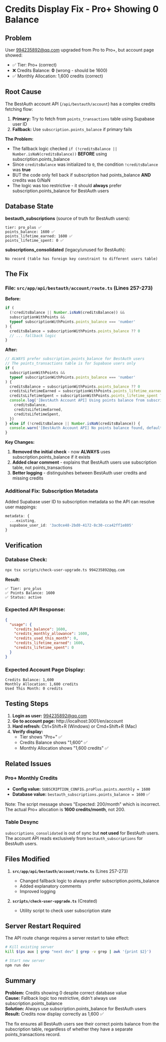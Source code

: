 # Credits Display Fix - Pro+ Showing 0 Balance

## Problem
User 994235892@qq.com upgraded from Pro to Pro+, but account page showed:
- ✅ Tier: Pro+ (correct)
- ❌ Credits Balance: **0** (wrong - should be 1600)
- ✅ Monthly Allocation: 1,600 credits (correct)

## Root Cause

The BestAuth account API (`/api/bestauth/account`) has a complex credits fetching flow:

1. **Primary:** Try to fetch from `points_transactions` table using Supabase user ID
2. **Fallback:** Use `subscription.points_balance` if primary fails

**The Problem:**
- The fallback logic checked `if (!creditsBalance || Number.isNaN(creditsBalance))` **BEFORE** using subscription.points_balance
- Since `creditsBalance` was initialized to `0`, the condition `!creditsBalance` was **true**
- BUT the code only fell back if subscription had points_balance **AND** credits was 0/NaN
- The logic was too restrictive - it should **always** prefer subscription.points_balance for BestAuth users

## Database State

**bestauth_subscriptions** (source of truth for BestAuth users):
```
tier: pro_plus ✅
points_balance: 1600 ✅
points_lifetime_earned: 1600 ✅
points_lifetime_spent: 0 ✅
```

**subscriptions_consolidated** (legacy/unused for BestAuth):
```
No record (table has foreign key constraint to different users table)
```

## The Fix

### File: `src/app/api/bestauth/account/route.ts` (Lines 257-273)

**Before:**
```typescript
if (
  (!creditsBalance || Number.isNaN(creditsBalance)) &&
  subscriptionWithPoints &&
  typeof subscriptionWithPoints.points_balance === 'number'
) {
  creditsBalance = subscriptionWithPoints.points_balance ?? 0
  // ... fallback logic
}
```

**After:**
```typescript
// ALWAYS prefer subscription.points_balance for BestAuth users
// The points_transactions table is for Supabase users only
if (
  subscriptionWithPoints &&
  typeof subscriptionWithPoints.points_balance === 'number'
) {
  creditsBalance = subscriptionWithPoints.points_balance ?? 0
  creditsLifetimeEarned = subscriptionWithPoints.points_lifetime_earned ?? creditsLifetimeEarned
  creditsLifetimeSpent = subscriptionWithPoints.points_lifetime_spent ?? creditsLifetimeSpent
  console.log('[BestAuth Account API] Using points balance from subscription (BestAuth user):', {
    creditsBalance,
    creditsLifetimeEarned,
    creditsLifetimeSpent,
  })
} else if (!creditsBalance || Number.isNaN(creditsBalance)) {
  console.warn('[BestAuth Account API] No points balance found, defaulting to 0')
}
```

**Key Changes:**
1. **Removed the initial check** - now **ALWAYS** uses subscription.points_balance if it exists
2. **Added clear comment** - explains that BestAuth users use subscription table, not points_transactions
3. **Better logging** - distinguishes between BestAuth user credits and missing credits

### Additional Fix: Subscription Metadata

Added Supabase user ID to subscription metadata so the API can resolve user mappings:

```typescript
metadata: {
  ...existing,
  supabase_user_id: '3ac0ce48-2bd0-4172-8c30-cca42ff1e805'
}
```

## Verification

### Database Check:
```bash
npx tsx scripts/check-user-upgrade.ts 994235892@qq.com
```

**Result:**
```
✅ Tier: pro_plus
✅ Points Balance: 1600
✅ Status: active
```

### Expected API Response:
```json
{
  "usage": {
    "credits_balance": 1600,
    "credits_monthly_allowance": 1600,
    "credits_used_this_month": 0,
    "credits_lifetime_earned": 1600,
    "credits_lifetime_spent": 0
  }
}
```

### Expected Account Page Display:
```
Credits Balance: 1,600
Monthly Allocation: 1,600 credits
Used This Month: 0 credits
```

## Testing Steps

1. **Login as user:** 994235892@qq.com
2. **Go to account page:** http://localhost:3001/en/account
3. **Hard refresh:** Ctrl+Shift+R (Windows) or Cmd+Shift+R (Mac)
4. **Verify display:**
   - Tier shows "Pro+" ✅
   - Credits Balance shows "1,600" ✅
   - Monthly Allocation shows "1,600 credits" ✅

## Related Issues

### Pro+ Monthly Credits
- **Config value:** `SUBSCRIPTION_CONFIG.proPlus.points.monthly = 1600`
- **Database value:** `bestauth_subscriptions.points_balance = 1600` ✅

Note: The script message shows "Expected: 200/month" which is incorrect. The actual Pro+ allocation is **1600 credits/month**, not 200.

### Table Desync
`subscriptions_consolidated` is out of sync but **not used** for BestAuth users. The account API reads exclusively from `bestauth_subscriptions` for BestAuth users.

## Files Modified

1. **`src/app/api/bestauth/account/route.ts`** (Lines 257-273)
   - Changed fallback logic to always prefer subscription.points_balance
   - Added explanatory comments
   - Improved logging

2. **`scripts/check-user-upgrade.ts`** (Created)
   - Utility script to check user subscription state

## Server Restart Required

The API route change requires a server restart to take effect:
```bash
# Kill existing server
kill $(ps aux | grep "next dev" | grep -v grep | awk '{print $2}')

# Start new server
npm run dev
```

## Summary

**Problem:** Credits showing 0 despite correct database value  
**Cause:** Fallback logic too restrictive, didn't always use subscription.points_balance  
**Solution:** Always use subscription.points_balance for BestAuth users  
**Result:** Credits now display correctly as 1,600 ✅

The fix ensures all BestAuth users see their correct points balance from the subscription table, regardless of whether they have a separate points_transactions record.
